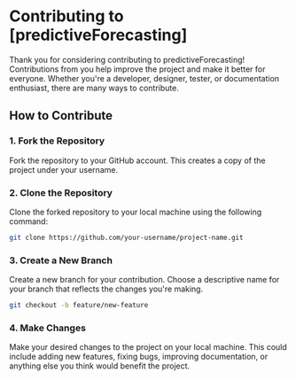 # Contributing to [predictiveForecasting]

Thank you for considering contributing to predictiveForecasting! Contributions from you help improve the project and make it better for everyone. Whether you're a developer, designer, tester, or documentation enthusiast, there are many ways to contribute.

## How to Contribute

### 1. Fork the Repository

Fork the repository to your GitHub account. This creates a copy of the project under your username.

### 2. Clone the Repository

Clone the forked repository to your local machine using the following command:

```bash
git clone https://github.com/your-username/project-name.git
```

### 3. Create a New Branch

Create a new branch for your contribution. Choose a descriptive name for your branch that reflects the changes you're making.

```bash
git checkout -b feature/new-feature
```

### 4. Make Changes

Make your desired changes to the project on your local machine. This could include adding new features, fixing bugs, improving documentation, or anything else you think would benefit the project.

